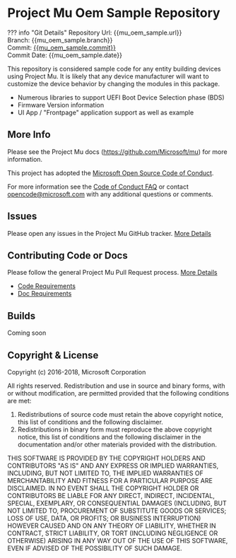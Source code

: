 # Project Mu Oem Sample Repository

??? info "Git Details"
    Repository Url: {{mu_oem_sample.url}}  
    Branch:         {{mu_oem_sample.branch}}  
    Commit:         [{{mu_oem_sample.commit}}]({{mu_oem_sample.commitlink}})  
    Commit Date:    {{mu_oem_sample.date}}

This repository is considered sample code for any entity building devices using Project Mu.  It is likely that any device manufacturer will want to customize the device behavior by changing the modules in this package.  

* Numerous libraries to support UEFI Boot Device Selection phase (BDS) 
* Firmware Version information
* UI App / "Frontpage" application support as well as example

## More Info

Please see the Project Mu docs (https://github.com/Microsoft/mu) for more information.  

This project has adopted the [Microsoft Open Source Code of Conduct](https://opensource.microsoft.com/codeofconduct/).

For more information see the [Code of Conduct FAQ](https://opensource.microsoft.com/codeofconduct/faq/) or contact [opencode@microsoft.com](mailto:opencode@microsoft.com) with any additional questions or comments.

## Issues

Please open any issues in the Project Mu GitHub tracker. [More Details](https://microsoft.github.io/mu/How/contributing/)

## Contributing Code or Docs

Please follow the general Project Mu Pull Request process.  [More Details](https://microsoft.github.io/mu/How/contributing/)

* [Code Requirements](/DeveloperDocs/code_requirements)
* [Doc Requirements](/DeveloperDocs/doc_requirements)

## Builds

Coming soon

## Copyright & License

Copyright (c) 2016-2018, Microsoft Corporation

All rights reserved. Redistribution and use in source and binary forms, with or without modification, are permitted provided that the following conditions are met:
1. Redistributions of source code must retain the above copyright notice, this list of conditions and the following disclaimer.
2. Redistributions in binary form must reproduce the above copyright notice, this list of conditions and the following disclaimer in the documentation and/or other materials provided with the distribution.

THIS SOFTWARE IS PROVIDED BY THE COPYRIGHT HOLDERS AND CONTRIBUTORS "AS IS" AND ANY EXPRESS OR IMPLIED WARRANTIES, INCLUDING, BUT NOT LIMITED TO, THE IMPLIED WARRANTIES OF MERCHANTABILITY AND FITNESS FOR A PARTICULAR PURPOSE ARE DISCLAIMED. IN NO EVENT SHALL THE COPYRIGHT HOLDER OR CONTRIBUTORS BE LIABLE FOR ANY DIRECT, INDIRECT, INCIDENTAL, SPECIAL, EXEMPLARY, OR CONSEQUENTIAL DAMAGES (INCLUDING, BUT NOT LIMITED TO, PROCUREMENT OF SUBSTITUTE GOODS OR SERVICES; LOSS OF USE, DATA, OR PROFITS; OR BUSINESS INTERRUPTION) HOWEVER CAUSED AND ON ANY THEORY OF LIABILITY, WHETHER IN CONTRACT, STRICT LIABILITY, OR TORT (INCLUDING NEGLIGENCE OR OTHERWISE) ARISING IN ANY WAY OUT OF THE USE OF THIS SOFTWARE, EVEN IF ADVISED OF THE POSSIBILITY OF SUCH DAMAGE.

